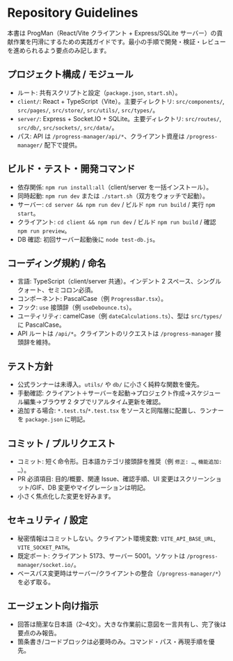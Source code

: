 # Repository Guidelines

本書は ProgMan（React/Vite クライアント + Express/SQLite サーバー）の貢献作業を円滑にするための実践ガイドです。最小の手順で開発・検証・レビューを進められるよう要点のみ記します。

## プロジェクト構成 / モジュール
- ルート: 共有スクリプトと設定（`package.json`, `start.sh`）。
- `client/`: React + TypeScript（Vite）。主要ディレクトリ: `src/components/`, `src/pages/`, `src/store/`, `src/utils/`, `src/types/`。
- `server/`: Express + Socket.IO + SQLite。主要ディレクトリ: `src/routes/`, `src/db/`, `src/sockets/`, `src/data/`。
- パス: API は `/progress-manager/api/*`、クライアント資産は `/progress-manager/` 配下で提供。

## ビルド・テスト・開発コマンド
- 依存関係: `npm run install:all`（client/server を一括インストール）。
- 同時起動: `npm run dev` または `./start.sh`（双方をウォッチで起動）。
- サーバー: `cd server && npm run dev` / ビルド `npm run build` / 実行 `npm start`。
- クライアント: `cd client && npm run dev` / ビルド `npm run build` / 確認 `npm run preview`。
- DB 確認: 初回サーバー起動後に `node test-db.js`。

## コーディング規約 / 命名
- 言語: TypeScript（client/server 共通）。インデント 2 スペース、シングルクォート、セミコロン必須。
- コンポーネント: PascalCase（例 `ProgressBar.tsx`）。
- フック: `use` 接頭辞（例 `useDebounce.ts`）。
- ユーティリティ: camelCase（例 `dateCalculations.ts`）、型は `src/types/` に PascalCase。
- API ルートは `/api/*`。クライアントのリクエストは `/progress-manager` 接頭辞を維持。

## テスト方針
- 公式ランナーは未導入。`utils/` や `db/` に小さく純粋な関数を優先。
- 手動確認: クライアント＋サーバーを起動→プロジェクト作成→スケジュール編集→ブラウザ 2 タブでリアルタイム更新を確認。
- 追加する場合: `*.test.ts`/`*.test.tsx` をソースと同階層に配置し、ランナーを `package.json` に明記。

## コミット / プルリクエスト
- コミット: 短く命令形。日本語カテゴリ接頭辞を推奨（例 `修正: …`, `機能追加: …`）。
- PR 必須項目: 目的/概要、関連 Issue、確認手順、UI 変更はスクリーンショット/GIF、DB 変更やマイグレーションは明記。
- 小さく焦点化した変更を好みます。

## セキュリティ / 設定
- 秘密情報はコミットしない。クライアント環境変数: `VITE_API_BASE_URL`, `VITE_SOCKET_PATH`。
- 既定ポート: クライアント 5173、サーバー 5001。ソケットは `/progress-manager/socket.io/`。
- ベースパス変更時はサーバー/クライアントの整合（`/progress-manager/*`）を必ず取る。

## エージェント向け指示
- 回答は簡潔な日本語（2–4文）。大きな作業前に意図を一言共有し、完了後は要点のみ報告。
- 箇条書き/コードブロックは必要時のみ。コマンド・パス・再現手順を優先。
